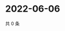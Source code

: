 # 2022-06-06

共 0 条

<!-- BEGIN WEIBO -->
<!-- 最后更新时间 Mon Jun 06 2022 19:00:47 GMT+0800 (China Standard Time) -->

<!-- END WEIBO -->
